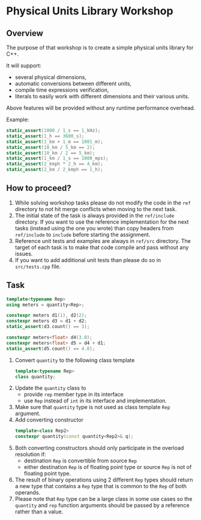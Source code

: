 # Physical Units Library Workshop

## Overview

The purpose of that workshop is to create a simple physical units library for C++.

It will support:
- several physical dimensions,
- automatic conversions between different units,
- compile time expressions verification,
- literals to easily work with different dimensions and their various units.

Above features will be provided without any runtime performance overhead.

Example:

```cpp
static_assert(1000 / 1_s == 1_kHz);
static_assert(1_h == 3600_s);
static_assert(1_km + 1_m == 1001_m);
static_assert(10_km / 5_km == 2);
static_assert(10_km / 2 == 5_km);
static_assert(1_km / 1_s == 1000_mps);
static_assert(2_kmph * 2_h == 4_km);
static_assert(2_km / 2_kmph == 1_h);
```


## How to proceed?

1. While solving workshop tasks please do not modify the code in the `ref` directory to not hit
   merge conflicts when moving to the next task.
2. The initial state of the task is always provided in the `ref/include` directory. If you want to
   use the reference implementation for the next tasks (instead using the one you wrote) than
   copy headers from `ref/include` to `include` before starting the assignment.
3. Reference unit tests and examples are always in `ref/src` directory. The target of each task is
   to make that code compile and pass without any issues. 
4. If you want to add additional unit tests than please do so in `src/tests.cpp` file.


## Task
 
```cpp
template<typename Rep>
using meters = quantity<Rep>;

constexpr meters d1(1), d2(2);
constexpr meters d3 = d1 + d2;
static_assert(d3.count() == 3);

constexpr meters<float> d4(3.0);
constexpr meters<float> d5 = d4 + d1;
static_assert(d5.count() == 4.0);
```

1. Convert `quantity` to the following class template
    ```cpp
    template<typename Rep>
    class quantity;
    ```
2. Update the `quantity` class to
    - provide `rep` member type in its interface
    - use `Rep` instead of `int` in its interface and implementation.
3. Make sure that `quantity` type is not used as class template `Rep` argument.
4. Add converting constructor
    ```cpp
    template<class Rep2>
    constexpr quantity(const quantity<Rep2>& q);
    ```
5. Both converting constructors should only participate in the overload resolution if:
    - destination `Rep` is convertible from source `Rep`
    - either destination `Rep` is of floating point type or source `Rep` is not of floating
      point type.
6. The result of binary operations using 2 different `Rep` types should return a new type
   that contains a `Rep` type that is common to the `Rep` of both operands.
7. Please note that `Rep` type can be a large class in some use cases so the `quantity` and
   `rep` function arguments should be passed by a reference rather than a value.
